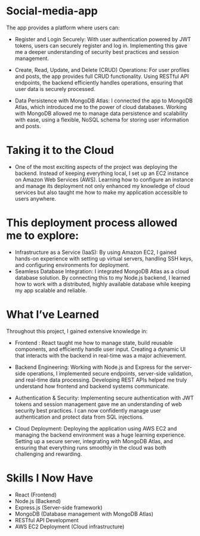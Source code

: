 # Social-media-app
The app provides a platform where users can:

* Register and Login Securely: With user authentication powered by JWT tokens, users can securely register and log in. Implementing this gave me a deeper understanding of security best practices and session management.

* Create, Read, Update, and Delete (CRUD) Operations: For user profiles and posts, the app provides full CRUD functionality. Using RESTful API endpoints, the backend efficiently handles operations, ensuring that user data is securely processed.

* Data Persistence with MongoDB Atlas: I connected the app to MongoDB Atlas, which introduced me to the power of cloud databases. Working with MongoDB allowed me to manage data persistence and scalability with ease, using a flexible, NoSQL schema for storing user information and posts.

# Taking it to the Cloud
* One of the most exciting aspects of the project was deploying the backend. Instead of keeping everything local, I set up an EC2 instance on Amazon Web Services (AWS). Learning how to configure an instance and manage its deployment not only enhanced my knowledge of cloud services but also taught me how to make my application accessible to users anywhere.

# This deployment process allowed me to explore:

* Infrastructure as a Service (IaaS): By using Amazon EC2, I gained hands-on experience with setting up virtual servers, handling SSH keys, and configuring environments for deployment.
* Seamless Database Integration: I integrated MongoDB Atlas as a cloud database solution. By connecting this to my Node.js backend, I learned how to work with a distributed, highly available database while keeping my app scalable and reliable.
# What I’ve Learned
Throughout this project, I gained extensive knowledge in:

* Frontend : React taught me how to manage state, build reusable components, and efficiently handle user input. Creating a dynamic UI that interacts with the backend in real-time was a major achievement.

* Backend Engineering: Working with Node.js and Express for the server-side operations, I implemented secure endpoints, server-side validation, and real-time data processing. Developing REST APIs helped me truly understand how frontend and backend systems communicate.

* Authentication & Security: Implementing secure authentication with JWT tokens and session management gave me an understanding of web security best practices. I can now confidently manage user authentication and protect data from SQL injections.

* Cloud Deployment: Deploying the application using AWS EC2 and managing the backend environment was a huge learning experience. Setting up a secure server, integrating with MongoDB Atlas, and ensuring that everything runs smoothly in the cloud was both challenging and rewarding.


# Skills I Now Have
* React (Frontend)
* Node.js (Backend)
* Express.js (Server-side framework)
* MongoDB (Database management with MongoDB Atlas)
* RESTful API Development
* AWS EC2 Deployment (Cloud infrastructure)
